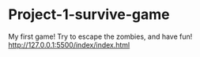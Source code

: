 # Project-1-survive-game
My first game! Try to escape the zombies, and have fun!
http://127.0.0.1:5500/index/index.html


